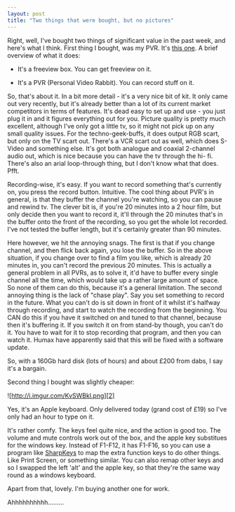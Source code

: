 ```yaml
---
layout: post
title: "Two things that were bought, but no pictures"
---
```

Right, well, I've bought two things of significant value in the past week, and
here's what I think. First thing I bought, was my PVR. It's [this one][1]. A
brief overview of what it does:

  * It's a freeview box. You can get freeview on it.

  * It's a PVR (Personal Video Rabbit). You can record stuff on it.

So, that's about it. In a bit more detail - it's a very nice bit of kit. It
only came out very recently, but it's already better than a lot of its current
market competitors in terms of features. It's dead easy to set up and use -
you just plug it in and it figures everything out for you. Picture quality is
pretty much excellent, although I've only got a little tv, so it might not
pick up on any small quality issues. For the techno-geek-buffs, it does output
RGB scart, but only on the TV scart out. There's a VCR scart out as well,
which does S-Video and something else. It's got both analogue and coaxial
2-channel audio out, which is nice because you can have the tv through the hi-
fi. There's also an arial loop-through thing, but I don't know what that does.
Pfft.

Recording-wise, it's easy. If you want to record something that's currently
on, you press the record button. Intuitive. The cool thing about PVR's in
general, is that they buffer the channel you're watching, so you can pause and
rewind tv. The clever bit is, if you're 20 minutes into a 2 hour film, but
only decide then you want to record it, it'll through the 20 minutes that's in
the buffer onto the front of the recording, so you get the whole lot recorded.
I've not tested the buffer length, but it's certainly greater than 90 minutes.

Here however, we hit the annoying snags. The first is that if you change
channel, and then flick back again, you lose the buffer. So in the above
situation, if you change over to find a film you like, which is already 20
minutes in, you can't record the previous 20 minutes. This is actually a
general problem in all PVRs, as to solve it, it'd have to buffer every single
channel all the time, which would take up a rather large amount of space. So
none of them can do this, because it's a general limitation. The second
annoying thing is the lack of "chase play". Say you set something to record in
the future. What you can't do is sit down in front of it whilst it's halfway
through recording, and start to watch the recording from the beginning. You
CAN do this if you have it switched on and tuned to that channel, because then
it's buffering it. If you switch it on from stand-by though, you can't do it.
You have to wait for it to stop recording that program, and then you can watch
it. Humax have apparently said that this will be fixed with a software update.

So, with a 160Gb hard disk (lots of hours) and about £200 from dabs, I say
it's a bargain.

Second thing I bought was slightly cheaper:

![http://i.imgur.com/KvSWBkl.png][2]

Yes, it's an Apple keyboard. Only delivered today (grand cost of £19) so I've
only had an hour to type on it.

It's rather comfy. The keys feel quite nice, and the action is good too. The
volume and mute controls work out of the box, and the apple key substitues for
the windows key. Instead of F1-F12, it has F1-F16, so you can use a program
like [SharpKeys][3] to map the extra function keys to do other things. Like
Print Screen, or something similar. You can also remap other keys and so I
swapped the left 'alt' and the apple key, so that they're the same way round
as a windows keyboard.

Apart from that, lovely. I'm buying another one for work.

Ahhhhhhhhhh.........

   [1]: http://web.archive.org/web/20080401080101/http://www.humaxdigital.com/global/products/pvr-9200t.asp

   [2]: /stuff/two-things-that-were-bought-but-no-pictures/two-things-that-were-bought-but-no-pictures.png

   [3]: http://www.randyrants.com/sharpkeys/
